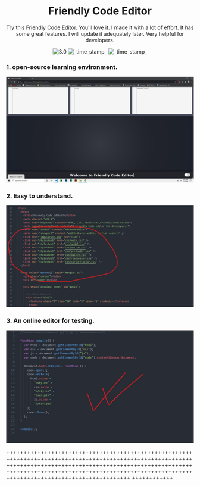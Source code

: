 <div align="center">
 <h1> Friendly Code Editor </h1>

 Try this Friendly Code Editor. You'll love it. I made it with a lot of effort. It has some great features. I will update it adequately later. Very helpful for developers.
 </div>
 <div align="center">  
  <!-- Version -->
    <img src="https://img.shields.io/badge/Version-3.0-blue.svg?longCache=true&style=flat-square"
      alt="3.0" />
    <!-- Last Updated -->
    <img src="https://img.shields.io/badge/Updated-July 3, 2020-orange.svg?longCache=true&style=flat-square"
      alt="_time_stamp_" />
  <!-- Status -->
    <img src="https://img.shields.io/badge/Status-Active-green.svg?longCache=true&style=flat-square"
      alt="_time_stamp_" />
  </div>
 
 
 ### 1. open-source learning environment.
 
 ![alt text](https://github.com/AhsanParadise/Friendly_Code_Editor/blob/master/ScreenShot1.jpg?raw=true)
 
 ### 2. Easy to understand.
 
 ![alt text](https://github.com/AhsanParadise/Friendly_Code_Editor/blob/master/ScreenShot2.jpg?raw=true)
 
 ### 3. An online editor for testing.
 
 ![alt text](https://github.com/AhsanParadise/Friendly_Code_Editor/blob/master/ScreenShot3.jpg?raw=true)

++++++++++++++++++++++++++++++++++++++++++++++++++++++++++++++++++++++++++++++++++++++++++++++++++++++++++++++++++++++++++++++++++++++++++++++++++++++++++++++++++++++++++++++++++++++++++++++++++++++++++++++++++++++++++++++++++++++++++++++++++++++++++++
++++++++++++
